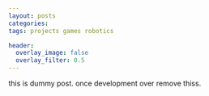 ```yaml
---
layout: posts
categories: 
tags: projects games robotics

header:
  overlay_image: false
  overlay_filter: 0.5
---
```


this is dummy post. once development over remove thiss.